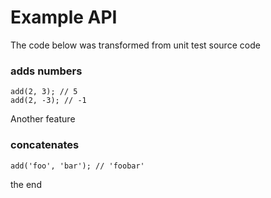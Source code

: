 # Example API

The code below was transformed from unit test source code

### adds numbers

    add(2, 3); // 5
    add(2, -3); // -1

Another feature

### concatenates

    add('foo', 'bar'); // 'foobar'

the end